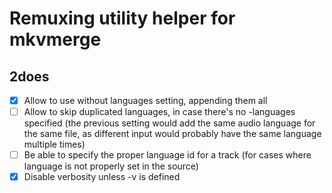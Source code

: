 Remuxing utility helper for mkvmerge
====================================

2does
-----

- [x] Allow to use without languages setting, appending them all
- [ ] Allow to skip duplicated languages, in case there's no -languages specified (the previous setting would add the same audio language for the same file, as different input would probably have the same language multiple times)
- [ ] Be able to specify the proper language id for a track (for cases where language is not properly set in the source)
- [x] Disable verbosity unless -v is defined
